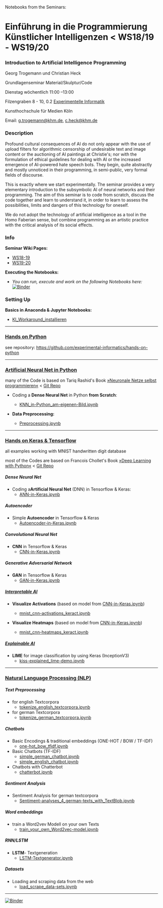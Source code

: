 Notebooks from the Seminars:

# Einführung in die Programmierung Künstlicher Intelligenzen  < WS18/19 - WS19/20

### Introduction to Artificial Intelligence Programming

Georg Trogemann und Christian Heck

Grundlagenseminar Material/Skulptur/Code

Dienstag wöchentlich 11:00 –13:00

Filzengraben 8 - 10, 0.2 [Experimentelle Informatik](https://www.khm.de/exMedia_experimentelle_informatik/)

Kunsthochschule für Medien Köln

Email: g.trogemann@khm.de, c.heck@khm.de

### Description

Profound cultural consequences of AI do not only appear with the use of upload filters for algorithmic censorship of undesirable text and image content or the auctioning of AI paintings at Christie's; nor with the formulation of ethical guidelines for dealing with AI or the increased emergence of AI-powered hate speech bots. They begin, quite abstractly and mostly unnoticed in their programming, in semi-public, very formal fields of discourse.

This is exactly where we start experimentally. The seminar provides a very elementary introduction to the subsymbolic AI of neural networks and their programming. The aim of this seminar is to code from scratch, discuss the code together and learn to understand it, in order to learn to assess the possibilities, limits and dangers of this technology for oneself.

We do not adopt the technology of artificial intelligence as a tool in the Homo Faberian sense, but combine programming as an artistic practice with the critical analysis of its social effects.

### Info 

**Seminar Wiki Pages:**

- [WS18-19](https://exmediawiki.khm.de/exmediawiki/index.php/Einf%C3%BChrung_in_die_Programmierung_k%C3%BCnstlicher_Intelligenzen)
- [WS19-20](https://exmediawiki.khm.de/exmediawiki/index.php/AI@exLabIII)

**Executing the Notebooks:**

- *You can run, execute and work on the following Notebooks here:* [![Binder](https://mybinder.org/badge_logo.svg)](https://mybinder.org/v2/gh/experimental-informatics/hands-on-artificial-neural-networks/HEAD)

### Setting Up

**Basics in Anaconda & Jupyter Notebooks:**

* [KI_Workaround_installieren](https://exmediawiki.khm.de/exmediawiki/index.php/KI_Workaround_installieren)

---

### [Hands on Python](https://github.com/experimental-informatics/hands-on-python)

see repository: https://github.com/experimental-informatics/hands-on-python

---

### [Artificial Neural Net in Python](./02_ANN-in-Python)

many of the Code is based on Tariq Rashid's Book [»Neuronale Netze selbst programmieren«](https://www.oreilly.com/library/view/neuronale-netze-selbst/9781492064046/) < [Git Repo]( https://github.com/makeyourownneuralnetwork/makeyourownneuralnetwork)

* Coding a **Dense Neural Net** in Python **from Scratch**:
  * [KNN_in-Python_am-eigenen-Bild.ipynb](./02_ANN-in-Python/KNN_in-Python_am-eigenen-Bild.ipynb)

* **Data Preprocessing:**
  * [Preprocessing.ipynb](./02_ANN-in-Python/Preprocessing.ipynb)

---

### [Hands on Keras & Tensorflow](./03_Hands-on-Keras)

all examples working with MNIST handwritten digit database

most of the Codes are based on Francois Chollet's Book [»Deep Learning with Python«](https://www.manning.com/books/deep-learning-with-python) < [Git Repo]( https://github.com/fchollet/deep-learning-with-python-notebooks)

##### Dense Neural Net

* Coding a**Artificial Neural Net** (DNN) in Tensorflow & Keras:
  * [ANN-in-Keras.ipynb](./03_Hands-on-Keras/ANN-in-Keras.ipynb)

##### Autoencoder

* Simple **Autoencoder** in Tensorflow & Keras
  * [Autoencoder-in-Keras.ipynb](./03_Hands-on-Keras/Autoencoder-in-Keras.ipynb)

##### Convolutional Neural Net

* **CNN** in Tensorflow & Keras
  * [CNN-in-Keras.ipynb](./03_Hands-on-Keras/CNN-in-Keras.ipynb)

##### Generative Adversarial Network

* **GAN** in Tensorflow & Keras
  * [GAN-in-Keras.ipynb](./03_Hands-on-Keras/GAN-in-Keras.ipynb)

##### [Interpretable AI](./04_InterpretableAI)

* **Visualize Activations** (based on model from [CNN-in-Keras.ipynb](./03_Hands-on-Keras/CNN-in-Keras.ipynb))
  * [mnist_cnn-activations_keract.ipynb](./04_InterpretableAI/mnist_cnn-activations_keract.ipynb)

* **Visualize Heatmaps** (based on model from [CNN-in-Keras.ipynb](./03_Hands-on-Keras/CNN-in-Keras.ipynb))
  * [mnist_cnn-heatmaps_keract.ipynb](./04_InterpretableAI/mnist_cnn-heatmaps_keract.ipynb)

##### [Explainable AI](./05_ExplainableAI)

* **LIME** for image classification by using Keras (InceptionV3)
  * [kiss-explained_lime-demo.ipynb](./05_ExplainableAI/kiss-explained_lime-demo.ipynb)

---

### [Natural Language Processing (NLP)](./06_NLP)

##### Text Preprocessing

* for english Textcorpora
  * [tokenize_english_textcorpora.ipynb](./06_NLP/tokenize_english_textcorpora.ipynb)
* for german Textcorpora
  * [tokenize_german_textcorpora.ipynb](./06_NLP/tokenize_german_textcorpora.ipynb)

##### Chatbots

* Basic Encodings & traditional embeddings (ONE-HOT / BOW / TF-IDF)
  * [one-hot_bow_tfidf.ipynb](./06_NLP/one-hot_bow_tfidf.ipynb)
* Basic Chatbots (TF-IDF)
  * [simple_german_chatbot.ipynb](./06_NLP/simple_german_chatbot.ipynb)
  * [simple_english_chatbot.ipynb](./06_NLP/simple_english_chatbot.ipynb)
* Chatbots with Chatterbot
  * [chatterbot.ipynb](./06_NLP/chatterbot.ipynb)

##### Sentiment Analysis

* Sentiment Analysis for german textcorpora
  * [Sentiment-analyses_4_german-texts_with_TextBlob.ipynb](./06_NLP/Sentiment-analyses_4_german-texts_with_TextBlob.ipynb)

##### Word embeddings

* train a Word2vev Modell on your own Texts
  * [train_your_own_Word2vec-model.ipynb](./06_NLP/train_your_own_Word2vec-model.ipynb)

##### RNN/LSTM

* **LSTM**- Textgeneration
  * [LSTM-Textgenerator.ipynb](./06_NLP/LSTM-Textgenerator.ipynb)

##### Datasets

* Loading and scraping data from the web
  * [load_scrape_data-sets.ipynb](./06_NLP/load_scrape_data-sets.ipynb)

---

[![Binder](https://mybinder.org/badge_logo.svg)](https://mybinder.org/v2/gh/experimental-informatics/hands-on-artificial-neural-networks/HEAD)
